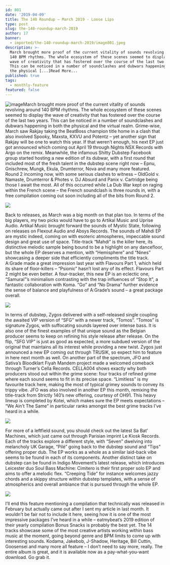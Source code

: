 ```yaml
---
id: 801
date: '2019-04-09'
title: The 140 Roundup – March 2019 - Loose Lips
type: post
slug: the-140-roundup-march-2019
author: 17
banner:
  - imported/the-140-roundup-march-2019/image801.jpeg
description: >-
  March brought more proof of the current vitality of sounds revolving around
  140 BPM rhythms. The whole ecosystem of these scenes seemed to display the
  wave of creativity that has fostered over the course of the last two years.
  This can be noticed in a number of soundclashes and dubwars happening in both
  the physical [...]Read More...
published: true
tags:
  - monthly-feature
featured: false
---
```

![image](../imported/the-140-roundup-march-2019/image801.jpeg)March brought more proof of the current vitality of sounds revolving around 140 BPM rhythms. The whole ecosystem of these scenes seemed to display the wave of creativity that has fostered over the course of the last two years. This can be noticed in a number of soundclashes and dubwars happening in both the physical and the virtual realm. Grime-wise, March saw Rakjay taking the BeatBoss champion title home in a clash that also involved Spooky, Maxsta, KXVU and Potentz – yet another sign that Rakjay will be one to watch this year. If that weren’t enough, his next EP just got announced which coming out April 19 through Nights NSX Records with Argo on the remix. Meanwhile, the infamous Shitty Dubstep Facebook group started hosting a new edition of its dubwar, with a first round that included most of the fresh talent in the dubstep scene right now – Epnu, Gnischrew, Mungk, Ekula, Drumterror, Nova and many more featured. Round 2 incoming now, with some serious clashes to witness – OldGold v. Namaste, Drumterror & Photes v. DJ Absurd and Panix v. Cartridge being those I await the most. All of this occurred while La Dub War kept on raging within the French scene – the French soundclash is three rounds in, with a free compilation coming out soon including all of the bits from Round 2. 

![](/wp-content/uploads/live/img/wysiwyg/5cac8e6b23c9a.jpg)

Back to releases, as March was a big month on that plan too. In terms of the big players, my two picks would have to go to Artikal Music and Uprise Audio. Artikal Music brought forward the sounds of Mystic State, following on releases on Flexout Audio and Absys Records. The sounds of Mahdi EP are mystic indeed, coming on with esoteric atmospheres, impeccable sound design and great use of space. Title-track “Mahdi” is the killer here, its distinctive melodic sample being bound to be a highlight on any dancefloor, but the whole EP deserves a mention, with “Hemisphere” and “Nines” showcasing a deeper side that efficiently compliments the title track. A:Grade made a great impression last year with Flavours Part 1, which held its share of floor-killers – “Psionic” hasn’t lost any of its effect. Flavours Part 2 might be even better. A four-tracker, this new EP is an eclectic one, “Samurai”’s minimalism contrasting with the trap influences of “Stop It”, a fantastic collaboration with Koma. “Go” and “No Drama” further evidence the sense of balance and playfulness of A:Grade’s sound – a great package overall. 

![](/wp-content/uploads/live/img/wysiwyg/5cac8e7804ab1.jpg)

In terms of dubstep, Zygos delivered with a self-released single coupling the awaited VIP version of “SFG” with a newer track, “Tomos”. “Tomos” is signature Zygos, with suffocating sounds layered over intense bass. It is also one of the finest examples of that unique sound as the Belgian producer seems to keep on refining his style release after release. On the flip, “SFG VIP” is just as good as expected, a more subdued version of the original that maintains all its interest while providing a new twist. Zygos just announced a new EP coming out through TRUSIK, so expect him to feature in here next month as well. On another part of the spectrum, JFO and Sativa’s Bloodklart Fiyah Mandem project made a welcomed comeback through Turner’s Cella Records. CELLA004 shows exactly why both producers stood out within the grime scene: four tracks of refined grime where each sound seems to fit in its precise space. “Limitless” is my favourite track here, making the most of typical grimey sounds to convey its trippy vibe. JFO was also involved in another EP this month, remixing the title-track from Strictly 140’s new offering, courtesy of OH91. This heavy lineup is completed by Kotei, which makes sure the EP meets expectations – “We Ain’t The Same” in particular ranks amongst the best grime tracks I’ve heard in a while. 

![](/wp-content/uploads/live/img/wysiwyg/5cac8e91c5b2f.jpg)

For more of a leftfield sound, you should check out the latest Sa Bat’ Machines, which just came out through Parisian imprint Le Kiosk Records. Each of the tracks explore a different style, with “Seven” dwelving into melancholy UK Garage, “Pilé” going back to the dubstep sound and “Tips” offering proper dub. The EP works as a whole as a similar laid-back vibe seems to be found in each of its components. Another distinct take on dubstep can be found in Indigo Movement’s latest release, which introduces Leicester duo Soul Bass Machine: Cimitero is their first proper solo EP and aims to offer a melodic flex. “Creeping Tide” for instance welcomes jazzy chords and a skippy structure within dubstep templates, with a sense of atmospherics and overall ambiance that is pursued through the whole EP. 

![](/wp-content/uploads/live/img/wysiwyg/5cac8ea1df119.jpg)

I’ll end this feature mentioning a compilation that technically was released in February but actually came out after I sent my article in last month. It wouldn’t be fair not to include it here, seeing how it is one of the most impressive packages I’ve heard in a while – eatmybeat’s 2019 edition of their yearly compilation Bonus Snacks is probably the best yet. The 14 tracks showcase some of the most creative artists working within bass music at the moment, going beyond genre and BPM limits to come up with interesting sounds. Kodama, Jakebob, J-Shadow, Heritage, Bill Cuttin, Goosensei and many more all feature – I don’t need to say more, really. The entire album is great, and it is available now as a pay-what-you-want download. Go grab it.